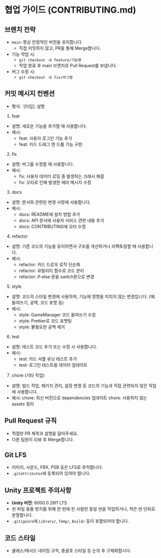 # 협업 가이드 (CONTRIBUTING.md)

## 브랜치 전략
- `main`: 항상 안정적인 버전을 유지합니다.  
  - 직접 커밋하지 않고, PR을 통해 Merge합니다.
- 기능 작업 시:
  - `git checkout -b feature/기능명`
  - 작업 완료 후 main 브랜치로 Pull Request를 보냅니다.
- 버그 수정 시:
  - `git checkout -b fix/버그명` 

## 커밋 메시지 컨벤션
- 형식: `[타입]: 설명
1. feat
  - 설명: 새로운 기능을 추가할 때 사용합니다.
  - 예시:
    - feat: 사용자 로그인 기능 추가
    - feat: 카드 드래그 앤 드롭 기능 구현

2. fix
  - 설명: 버그를 수정할 때 사용합니다.
  - 예시:
    - fix: 사용자 데이터 로딩 중 발생하는 크래시 해결
    - fix: 오타로 인해 발생한 에러 메시지 수정

3. docs
  - 설명: 문서와 관련된 변경 사항에 사용합니다.
  - 예시:
    - docs: README에 설치 방법 추가
    - docs: API 문서에 사용자 서비스 관련 내용 추가
    - docs: CONTRIBUTING에 오타 수정

4. refactor
  - 설명: 기존 코드의 기능을 유지하면서 구조를 개선하거나 리팩토링할 때 사용합니다.
  - 예시:
    - refactor: 카드 드로우 로직 단순화
    - refactor: 유틸리티 함수로 코드 분리
    - refactor: if-else 문을 switch문으로 변경

5. style
  - 설명: 코드의 스타일 변경에 사용하며, 기능에 영향을 미치지 않는 변경입니다. (예: 들여쓰기, 공백, 코드 포맷 등)
  - 예시:
    - style: GameManager 코드 들여쓰기 수정
    - style: Prettier로 코드 포맷팅
    - style: 불필요한 공백 제거

6. test
  - 설명: 테스트 코드 추가 또는 수정 시 사용합니다.
  - 예시:
    - test: 카드 셔플 유닛 테스트 추가
    - test: 로그인 테스트용 데이터 업데이트

7. chore (기타 작업)
  - 설명: 빌드 작업, 패키지 관리, 설정 변경 등 코드의 기능과 직접 관련되지 않은 작업에 사용합니다.
  - 예시:
chore: 최신 버전으로 dependencies 업데이트
chore: 사용하지 않는 assets 정리

## Pull Request 규칙
- 적절한 PR 제목과 설명을 달아주세요.
- 다른 팀원이 리뷰 후 Merge합니다. 

## Git LFS
- 이미지, 사운드, FBX, PSB 등은 LFS로 추적합니다.
- `.gitattributes`에 등록되어 있어야 합니다.

## Unity 프로젝트 주의사항
- **Unity 버전**: 6000.0.28f1 LTS  
- 씬 파일 충돌 방지를 위해 한 번에 한 사람만 동일 씬을 작업하거나, 작은 씬 단위로 분할합니다.
- `.gitignore`에 `Library/`, `Temp/`, `Build/` 등이 포함되어야 합니다.

## 코드 스타일
- 클래스/메서드 네이밍 규칙, 중괄호 스타일 등 논의 후 구체화합시다.

